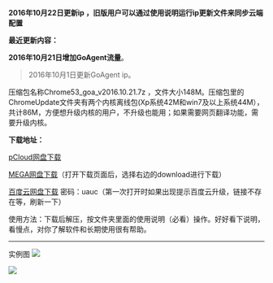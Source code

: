 **2016年10月22日更新ip ，旧版用户可以通过使用说明运行ip更新文件来同步云端配置**

**最近更新内容：**

**2016年10月21日增加GoAgent流量**。

> 2016年10月1日更新GoAgent ip。


压缩包名称Chrome53_goa_v2016.10.21.7z ，文件大小148M。压缩包里的ChromeUpdate文件夹有两个内核离线包(Xp系统42M和win7及以上系统44M），共计86M，方便想升级内核的用户，不升级也能用；如果需要网页翻译功能，需要升级内核。


**下载地址：**

[pCloud网盘下载](https://my.pcloud.com/publink/show?code=XZK5N9ZDqLtUFXJowhLYQFLksDkLS2QpdvV)

[MEGA网盘下载](https://mega.nz/#!I5o1gZxb!-3Zlg1gI5yr0rAtlpO_LmT0_f3Rh_pYiotrBIlAH4sQ)（打开下载页面后，选择右边的download进行下载）

[百度云网盘下载](http://pan.baidu.com/s/1boXYh3p) 密码：uauc（第一次打开时如果出现提示百度云升级，链接不存在等，刷新一下）


使用方法：下载后解压，按文件夹里面的使用说明（必看）操作。好好看下说明，看慢点，对你了解软件和长期使用很有帮助。

***
实例图
![](https://raw.githubusercontent.com/Alvin9999/pac2/master/goagent综合版使用1.png)

![](https://raw.githubusercontent.com/Alvin9999/pac2/master/GOA1.png)